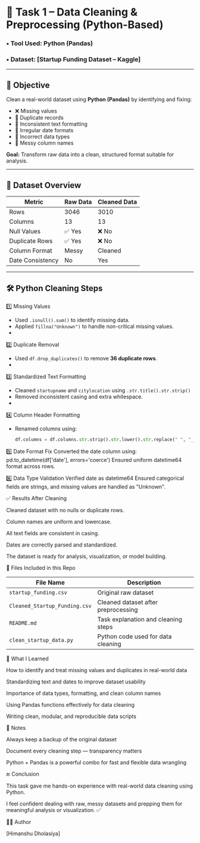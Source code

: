 # 🚀 Task 1 – Data Cleaning & Preprocessing (Python-Based)

### • Tool Used: Python (Pandas)  
### • Dataset: [Startup Funding Dataset – Kaggle]

---

## 🎯 Objective  
Clean a real-world dataset using **Python (Pandas)** by identifying and fixing:

- ❌ Missing values  
- 📄 Duplicate records  
- 🧩 Inconsistent text formatting  
- 📅 Irregular date formats  
- 🧮 Incorrect data types  
- 🧹 Messy column names  

**Goal:** Transform raw data into a clean, structured format suitable for analysis.

---

## 📂 Dataset Overview  

| Metric             | Raw Data  | Cleaned Data  |
|--------------------|-----------|---------------|
| Rows               | 3046      | 3010          |
| Columns            | 13        | 13            |
| Null Values        | ✅ Yes   | ❌ No         |
| Duplicate Rows     | ✅ Yes   | ❌ No         |
| Column Format      | Messy     | Cleaned       |
| Date Consistency   | No        | Yes           |

---

## 🛠 Python Cleaning Steps
1️⃣ Missing Values  
- Used `.isnull().sum()` to identify missing data.  
- Applied `fillna("Unknown")` to handle non-critical missing values.
- 
2️⃣ Duplicate Removal  
- Used `df.drop_duplicates()` to remove **36 duplicate rows**.
- 
3️⃣ Standardized Text Formatting  
- Cleaned `startupname` and `citylocation` using `.str.title().str.strip()`  
- Removed inconsistent casing and extra whitespace.
- 
4️⃣ Column Header Formatting  
- Renamed columns using:
  ```python
  df.columns = df.columns.str.strip().str.lower().str.replace(" ", "_")
  
5️⃣ Date Format Fix
Converted the date column using:
pd.to_datetime(df['date'], errors='coerce')
Ensured uniform datetime64 format across rows.

6️⃣ Data Type Validation
Verified date as datetime64
Ensured categorical fields are strings, and missing values are handled as "Unknown".


✅ Results After Cleaning

Cleaned dataset with no nulls or duplicate rows.

Column names are uniform and lowercase.

All text fields are consistent in casing.

Dates are correctly parsed and standardized.

The dataset is ready for analysis, visualization, or model building.


📁 Files Included in this Repo

| File Name                     | Description                         |
| ----------------------------- | ----------------------------------- |
| `startup_funding.csv`         | Original raw dataset                |
| `Cleaned_Startup_Funding.csv` | Cleaned dataset after preprocessing |
| `README.md`                   | Task explanation and cleaning steps |
| `clean_startup_data.py`       | Python code used for data cleaning  |


🧠 What I Learned

How to identify and treat missing values and duplicates in real-world data

Standardizing text and dates to improve dataset usability

Importance of data types, formatting, and clean column names

Using Pandas functions effectively for data cleaning

Writing clean, modular, and reproducible data scripts


📝 Notes

Always keep a backup of the original dataset

Document every cleaning step — transparency matters

Python + Pandas is a powerful combo for fast and flexible data wrangling


🔚 Conclusion

This task gave me hands-on experience with real-world data cleaning using Python.

I feel confident dealing with raw, messy datasets and prepping them for meaningful analysis or visualization. ✅


👨‍💻 Author

[Himanshu Dholasiya]
